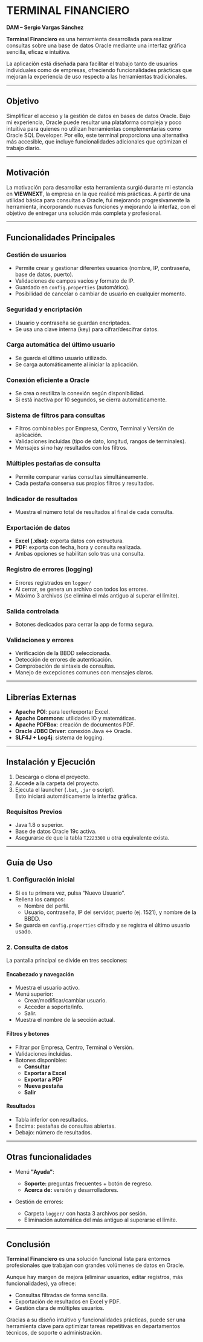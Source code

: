 #  TERMINAL FINANCIERO  
**DAM – Sergio Vargas Sánchez**

**Terminal Financiero** es una herramienta desarrollada para realizar consultas sobre una base de datos Oracle mediante una interfaz gráfica sencilla, eficaz e intuitiva.

La aplicación está diseñada para facilitar el trabajo tanto de usuarios individuales como de empresas, ofreciendo funcionalidades prácticas que mejoran la experiencia de uso respecto a las herramientas tradicionales.

---

##  Objetivo

Simplificar el acceso y la gestión de datos en bases de datos Oracle. Bajo mi experiencia, Oracle puede resultar una plataforma compleja y poco intuitiva para quienes no utilizan herramientas complementarias como Oracle SQL Developer. Por ello, este terminal proporciona una alternativa más accesible, que incluye funcionalidades adicionales que optimizan el trabajo diario.

---

##  Motivación

La motivación para desarrollar esta herramienta surgió durante mi estancia en **VIEWNEXT**, la empresa en la que realicé mis prácticas. A partir de una utilidad básica para consultas a Oracle, fui mejorando progresivamente la herramienta, incorporando nuevas funciones y mejorando la interfaz, con el objetivo de entregar una solución más completa y profesional.

---

##  Funcionalidades Principales

###  Gestión de usuarios

- Permite crear y gestionar diferentes usuarios (nombre, IP, contraseña, base de datos, puerto).  
- Validaciones de campos vacíos y formato de IP.  
- Guardado en `config.properties` (automático).  
- Posibilidad de cancelar o cambiar de usuario en cualquier momento.

###  Seguridad y encriptación

- Usuario y contraseña se guardan encriptados.  
- Se usa una clave interna (key) para cifrar/descifrar datos.

###  Carga automática del último usuario

- Se guarda el último usuario utilizado.  
- Se carga automáticamente al iniciar la aplicación.

###  Conexión eficiente a Oracle

- Se crea o reutiliza la conexión según disponibilidad.  
- Si está inactiva por 10 segundos, se cierra automáticamente.

###  Sistema de filtros para consultas

- Filtros combinables por Empresa, Centro, Terminal y Versión de aplicación.  
- Validaciones incluidas (tipo de dato, longitud, rangos de terminales).  
- Mensajes si no hay resultados con los filtros.

###  Múltiples pestañas de consulta

- Permite comparar varias consultas simultáneamente.  
- Cada pestaña conserva sus propios filtros y resultados.

### Indicador de resultados

- Muestra el número total de resultados al final de cada consulta.

###  Exportación de datos

- **Excel (.xlsx):** exporta datos con estructura.  
- **PDF:** exporta con fecha, hora y consulta realizada.  
- Ambas opciones se habilitan solo tras una consulta.

###  Registro de errores (logging)

- Errores registrados en `logger/`  
- Al cerrar, se genera un archivo con todos los errores.  
- Máximo 3 archivos (se elimina el más antiguo al superar el límite).

###  Salida controlada

- Botones dedicados para cerrar la app de forma segura.

### Validaciones y errores

- Verificación de la BBDD seleccionada.  
- Detección de errores de autenticación.  
- Comprobación de sintaxis de consultas.  
- Manejo de excepciones comunes con mensajes claros.

---

## Librerías Externas

- **Apache POI**: para leer/exportar Excel.  
- **Apache Commons**: utilidades IO y matemáticas.  
- **Apache PDFBox**: creación de documentos PDF.  
- **Oracle JDBC Driver**: conexión Java ↔ Oracle.  
- **SLF4J + Log4j**: sistema de logging.

---

## Instalación y Ejecución

1. Descarga o clona el proyecto.  
2. Accede a la carpeta del proyecto.  
3. Ejecuta el launcher (`.bat`, `.jar` o script).  
   Esto iniciará automáticamente la interfaz gráfica.

###  Requisitos Previos

- Java 1.8 o superior.  
- Base de datos Oracle 19c activa.  
- Asegurarse de que la tabla `T2223300` u otra equivalente exista.

---

## Guía de Uso

### 1. Configuración inicial

- Si es tu primera vez, pulsa “Nuevo Usuario”.  
- Rellena los campos:
  - Nombre del perfil.  
  - Usuario, contraseña, IP del servidor, puerto (ej. 1521), y nombre de la BBDD.  
- Se guarda en `config.properties` cifrado y se registra el último usuario usado.

### 2. Consulta de datos

La pantalla principal se divide en tres secciones:

####  Encabezado y navegación

- Muestra el usuario activo.  
- Menú superior:
  - Crear/modificar/cambiar usuario.  
  - Acceder a soporte/info.  
  - Salir.  
- Muestra el nombre de la sección actual.

####  Filtros y botones

- Filtrar por Empresa, Centro, Terminal o Versión.  
- Validaciones incluidas.  
- Botones disponibles:
  - **Consultar**  
  - **Exportar a Excel**  
  - **Exportar a PDF**  
  - **Nueva pestaña**  
  - **Salir**

####  Resultados

- Tabla inferior con resultados.  
- Encima: pestañas de consultas abiertas.  
- Debajo: número de resultados.

---

##  Otras funcionalidades

- Menú **"Ayuda"**:
  - **Soporte:** preguntas frecuentes + botón de regreso.  
  - **Acerca de:** versión y desarrolladores.

- Gestión de errores:
  - Carpeta `logger/` con hasta 3 archivos por sesión.  
  - Eliminación automática del más antiguo al superarse el límite.

---

##  Conclusión

**Terminal Financiero** es una solución funcional lista para entornos profesionales que trabajan con grandes volúmenes de datos en Oracle.

Aunque hay margen de mejora (eliminar usuarios, editar registros, más funcionalidades), ya ofrece:

- Consultas filtradas de forma sencilla.  
- Exportación de resultados en Excel y PDF.  
- Gestión clara de múltiples usuarios.

Gracias a su diseño intuitivo y funcionalidades prácticas, puede ser una herramienta clave para optimizar tareas repetitivas en departamentos técnicos, de soporte o administración.


